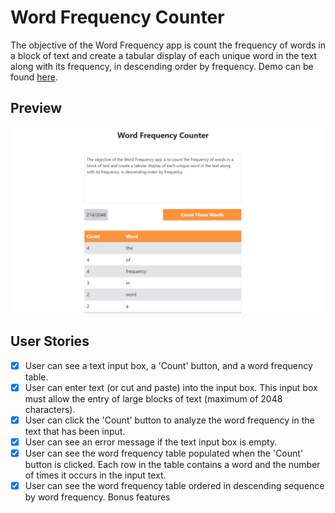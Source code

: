# Word Frequency Counter

The objective of the Word Frequency app is count the frequency of words in a block of text and create a tabular display of each unique word in the text along with its frequency, in descending order by frequency. Demo can be found [here](https://jamoliddinsaidov.github.io/practice-projects/1-beginner/10_word_frequency_counter/index.html).

## Preview

![Input Example](./images/demo.png 'Preview')

## User Stories

- [x] User can see a text input box, a 'Count' button, and a word frequency table.
- [x] User can enter text (or cut and paste) into the input box. This input box must allow the entry of large blocks of text (maximum of 2048 characters).
- [x] User can click the 'Count' button to analyze the word frequency in the text that has been input.
- [x] User can see an error message if the text input box is empty.
- [x] User can see the word frequency table populated when the 'Count' button is clicked. Each row in the table contains a word and the number of times it occurs in the input text.
- [x] User can see the word frequency table ordered in descending sequence by word frequency.
      Bonus features
